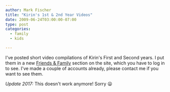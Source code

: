 ```yaml
---
author: Mark Fischer
title: "Kirin's 1st & 2nd Year Videos"
date: 2009-06-24T03:00:00-07:00
type: post
categories:
  - family
  - kids

---
```


I've posted short video compilations of Kirin's First and Second years. I put them in a new <a href="/family-friends/">Friends & Family</a> section on the site, which you have to log in to see. I've made a couple of accounts already, please contact me if you want to see them.

<!--more-->

_Update 2017:_ This doesn't work anymore!  Sorry :frowning:

